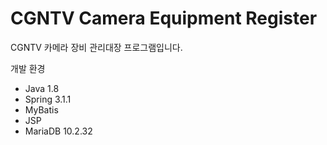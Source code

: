 # CGNTV Camera Equipment Register

CGNTV 카메라 장비 관리대장 프로그램입니다.


개발 환경

- Java 1.8
- Spring 3.1.1
- MyBatis
- JSP
- MariaDB 10.2.32
